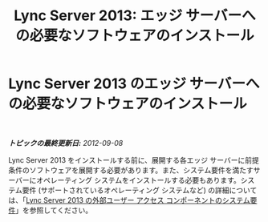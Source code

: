 ﻿---
title: 'Lync Server 2013: エッジ サーバーへの必要なソフトウェアのインストール'
TOCTitle: エッジ サーバーへの必要なソフトウェアのインストール
ms:assetid: 94091993-7c61-4cf0-9b33-5dce6c663ccd
ms:mtpsurl: https://technet.microsoft.com/ja-jp/library/Gg398751(v=OCS.15)
ms:contentKeyID: 48272890
ms.date: 05/19/2016
mtps_version: v=OCS.15
ms.translationtype: HT
---

# Lync Server 2013 のエッジ サーバーへの必要なソフトウェアのインストール

 

_**トピックの最終更新日:** 2012-09-08_

Lync Server 2013 をインストールする前に、展開する各エッジ サーバーに前提条件のソフトウェアを展開する必要があります。また、システム要件を満たすサーバーにオペレーティング システムをインストールする必要もあります。システム要件 (サポートされているオペレーティング システムなど) の詳細については、「[Lync Server 2013 の外部ユーザー アクセス コンポーネントのシステム要件](lync-server-2013-system-requirements-for-external-user-access-components.md)」を参照してください。

